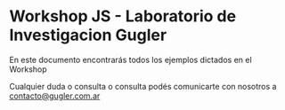 # Workshop JS - Laboratorio de Investigacion Gugler

En este documento encontrarás todos los ejemplos dictados en el Workshop

Cualquier duda o consulta o consulta podés comunicarte con nosotros a contacto@gugler.com.ar
